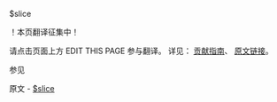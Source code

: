  $slice

 ！本页翻译征集中！

请点击页面上方 EDIT THIS PAGE 参与翻译。
详见：
[贡献指南]( https://github.com/JinMuInfo/MongoDB-Manual-zh/blob/master/CONTRIBUTING.md )、
[原文链接](  https://docs.mongodb.com/manual/reference/operator/update/slice/  )。

 参见

原文 - [$slice]( https://docs.mongodb.com/manual/reference/operator/update/slice/ )

